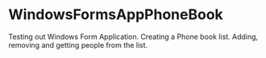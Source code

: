 # WindowsFormsAppPhoneBook

Testing out Windows Form Application. Creating a Phone book list. Adding, removing and getting people from the list.

